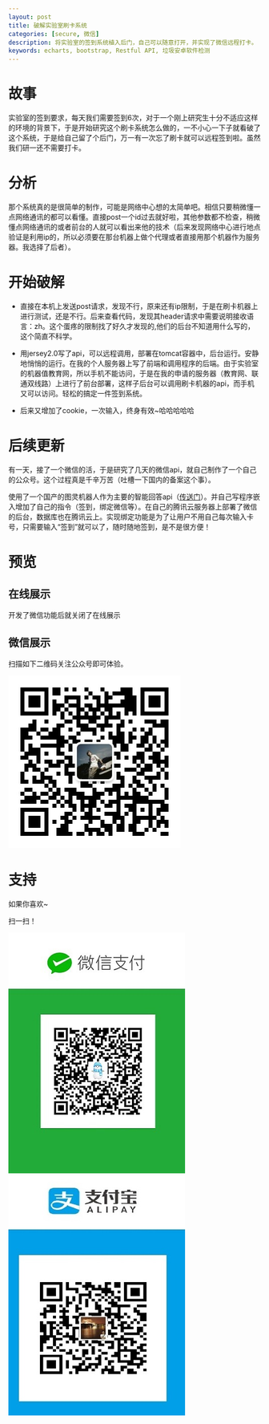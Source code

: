 ```yaml
---
layout: post
title: 破解实验室刷卡系统
categories: [secure, 微信]
description: 将实验室的签到系统植入后门，自己可以随意打开，并实现了微信远程打卡。
keywords: echarts, bootstrap, Restful API, 垃圾安卓软件检测
---
```


# 故事

实验室的签到要求，每天我们需要签到6次，对于一个刚上研究生十分不适应这样的环境的背景下，于是开始研究这个刷卡系统怎么做的，一不小心一下子就看破了这个系统，于是给自己留了个后门，万一有一次忘了刷卡就可以远程签到啦。虽然我们研一还不需要打卡。

# 分析

那个系统真的是很简单的制作，可能是网络中心想的太简单吧。相信只要稍微懂一点网络通讯的都可以看懂。直接post一个id过去就好啦，其他参数都不检查，稍微懂点网络通讯的或者前台的人就可以看出来他的技术（后来发现网络中心进行地点验证是利用ip的，所以必须要在那台机器上做个代理或者直接用那个机器作为服务器。我选择了后者）。

# 开始破解

- 直接在本机上发送post请求，发现不行，原来还有ip限制，于是在刷卡机器上进行测试，还是不行。后来查看代码，发现其header请求中需要说明接收语言：zh。这个蛋疼的限制找了好久才发现的,他们的后台不知道用什么写的，这个简直不科学。

- 用jersey2.0写了api，可以远程调用，部署在tomcat容器中，后台运行。安静地悄悄的运行。在我的个人服务器上写了前端和调用程序的后端。由于实验室的机器值教育网，所以手机不能访问，于是在我的申请的服务器（教育网、联通双线路）上进行了前台部署，这样子后台可以调用刷卡机器的api，而手机又可以访问。轻松的搞定一件签到系统。

- 后来又增加了cookie，一次输入，终身有效~哈哈哈哈哈

# 后续更新

有一天，接了一个微信的活，于是研究了几天的微信api，就自己制作了一个自己的公众号。这个过程真是千辛万苦（吐槽一下国内的备案这个事）。

使用了一个国产的图灵机器人作为主要的智能回答api（[传送门](http://www.tuling123.com/)）。并自己写程序嵌入增加了自己的指令（签到，绑定微信等）。在自己的腾讯云服务器上部署了微信的后台，数据库也在腾讯云上。实现绑定功能是为了让用户不用自己每次输入卡号，只需要输入“签到”就可以了，随时随地签到，是不是很方便！

# 预览

## 在线展示

开发了微信功能后就关闭了在线展示

## 微信展示

扫描如下二维码关注公众号即可体验。

![我的微信公众号](/images/blog/微信个人公众号.jpg)

# 支持

如果你喜欢~

扫一扫！

![转账](/images/微信支付.JPG)![转账](/images/支付宝支付.JPG) 
